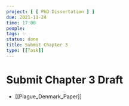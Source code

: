 ```yaml
---
project: [ [ PhD Dissertation ] ]
due: 2021-11-24
time: 17:00
people:
tags: ✨
status: done
title: Submit Chapter 3
type: [[Task]]
---
```


# Submit Chapter 3 Draft

- [[Plague_Denmark_Paper]]